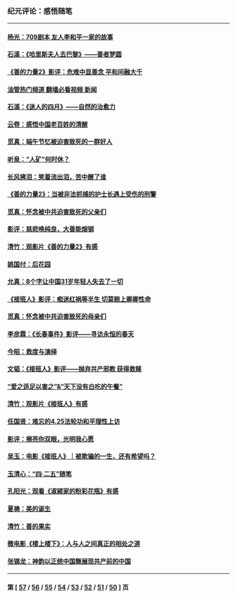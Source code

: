 ### 纪元评论：感悟随笔
---
#### [杨光：709剧本 友人李和平一家的故事](../../pages/nsc1035/n14032047.md?07160330) 
#### [石溪：《哈里斯夫人去巴黎》——善者梦圆](../../pages/nsc1035/n14031778.md?07160330) 
#### [《善的力量2》影评：危难中显善念 平和间融大千](../../pages/nsc1035/n14028390.md?07160330) 
#### [油管热门频道 翻墙必看视频 新闻](ok?07160330)
#### [石溪：《迷人的四月》——自然的治愈力](../../pages/nsc1035/n14027049.md?07160330) 
#### [云卷：感悟中国老百姓的清醒](../../pages/nsc1035/n14025152.md?07160330) 
#### [觅真：端午节忆被迫害致死的一群好人](../../pages/nsc1035/n14020985.md?07160330) 
#### [听泉：“人矿”何时休？](../../pages/nsc1035/n14016609.md?07160330) 
#### [长风拂泪：笑着流出泪，苦中醒了谁](../../pages/nsc1035/n14016469.md?07160330) 
#### [《善的力量2》：当被非法抓捕的护士长遇上受伤的刑警](../../pages/nsc1035/n14015561.md?07160330) 
#### [觅真：怀念被中共迫害致死的父亲们](../../pages/nsc1035/n14014258.md?07160330) 
#### [影评：慈悲唤纯良，大善能熔钢](../../pages/nsc1035/n14010867.md?07160330) 
#### [清竹：观影片《善的力量2》有感](../../pages/nsc1035/n14010015.md?07160330) 
#### [姚国付：后花园](../../pages/nsc1035/n14005301.md?07160330) 
#### [允真：8个字让中国31岁年轻人失去了一切](../../pages/nsc1035/n13999093.md?07160330) 
#### [《接班人》影评：痴迷红祸等半生 切莫赔上卿卿性命](../../pages/nsc1035/n13998676.md?07160330) 
#### [觅真：怀念被中共迫害致死的母亲们](../../pages/nsc1035/n13997271.md?07160330) 
#### [李彦霖：《长春事件》影评——寻访永恒的春天](../../pages/nsc1035/n13995112.md?07160330) 
#### [今昭：救度与演绎](../../pages/nsc1035/n13992670.md?07160330) 
#### [文韬：《接班人》影评——抛弃共产邪教 获得救赎](../../pages/nsc1035/n13990160.md?07160330) 
#### [“爱之适足以害之”&“天下没有白吃的午餐”](../../pages/nsc1035/n13988391.md?07160330) 
#### [清竹：观影片《接班人》有感](../../pages/nsc1035/n13983561.md?07160330) 
#### [任国贤：难忘的4.25法轮功和平理性上访](../../pages/nsc1035/n13983482.md?07160330) 
#### [影评：擦亮你双眼，光明我心愿](../../pages/nsc1035/n13982333.md?07160330) 
#### [吴玉：电影《接班人》｜被欺骗的一生，还有希望吗？](../../pages/nsc1035/n13981972.md?07160330) 
#### [玉清心：“四·二五”随笔](../../pages/nsc1035/n13978628.md?07160330) 
#### [孔阳光：观看《淑颍家的粉彩花瓶》有感](../../pages/nsc1035/n13967929.md?07160330) 
#### [夏祷：美的诞生](../../pages/nsc1035/n13962321.md?07160330) 
#### [清竹：善的果实](../../pages/nsc1035/n13963980.md?07160330) 
#### [微电影《楼上楼下》：人与人之间真正的相处之道](../../pages/nsc1035/n13944319.md?07160330) 
#### [张锡龙：神韵以正统中国舞展现共产前的中国](../../pages/nsc1035/n13939727.md?07160330) 

---
#### 第 [ [57](./57.md?07160330) / [56](./56.md?07160330) / [55](./55.md?07160330) / [54](./54.md?07160330) / [53](./53.md?07160330) / [52](./52.md?07160330) / [51](./51.md?07160330) / [50](./50.md?07160330) ] 页
